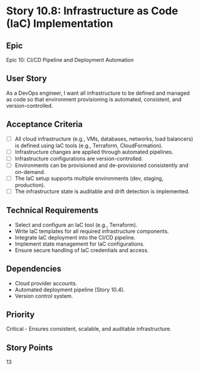 # Story 10.8: Infrastructure as Code (IaC) Implementation

## Epic

Epic 10: CI/CD Pipeline and Deployment Automation

## User Story

As a DevOps engineer, I want all infrastructure to be defined and managed as code so that environment provisioning is automated, consistent, and version-controlled.

## Acceptance Criteria

- [ ] All cloud infrastructure (e.g., VMs, databases, networks, load balancers) is defined using IaC tools (e.g., Terraform, CloudFormation).
- [ ] Infrastructure changes are applied through automated pipelines.
- [ ] Infrastructure configurations are version-controlled.
- [ ] Environments can be provisioned and de-provisioned consistently and on-demand.
- [ ] The IaC setup supports multiple environments (dev, staging, production).
- [ ] The infrastructure state is auditable and drift detection is implemented.

## Technical Requirements

- Select and configure an IaC tool (e.g., Terraform).
- Write IaC templates for all required infrastructure components.
- Integrate IaC deployment into the CI/CD pipeline.
- Implement state management for IaC configurations.
- Ensure secure handling of IaC credentials and access.

## Dependencies

- Cloud provider accounts.
- Automated deployment pipeline (Story 10.4).
- Version control system.

## Priority

Critical - Ensures consistent, scalable, and auditable infrastructure.

## Story Points

13
